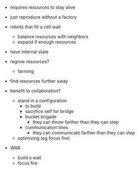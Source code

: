 - requires resources to stay alive
- just reproduce without a factory

- robots that fill a cell wall
  - balance resources with neighbors
  - expand if enough resources

- have internal state

- regrow resources?
  - farming
- find resources further away
- benefit to collaboration?
  - stand in a configuration
    - to build
    - sacrifice self for bridge
    - bucket brigade
      - they can throw farther than they can step
    - communication lines
      - they can communicate farther than they can step
  - optimizing (eg focus fire)

- WAR
  - build a wall
  - focus fire
